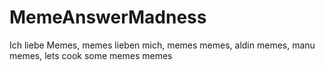 # MemeAnswerMadness
 Ich liebe Memes, memes lieben mich, memes memes, aldin memes, manu memes, lets cook some memes memes
